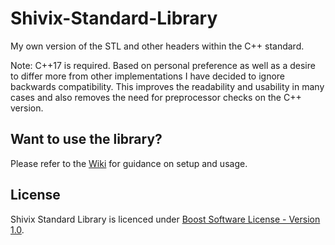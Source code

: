 # Shivix-Standard-Library
My own version of the STL and other headers within the C++ standard.

Note: C++17 is required. Based on personal preference as well as a desire to differ more from other implementations
I have decided to ignore backwards compatibility. This improves the readability and usability in many cases and also
removes the need for preprocessor checks on the C++ version.

## Want to use the library?

Please refer to the [Wiki](https://github.com/Shivix/Shivix-Standard-Library/wiki) for guidance on setup and usage.

## License 

Shivix Standard Library is licenced under [Boost Software License - Version 1.0](https://github.com/Shivix/Shivix-Standard-Library/blob/master/LICENSE).